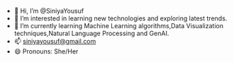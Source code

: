 - 👋 Hi, I’m @SiniyaYousuf
- 👀 I’m interested in learning new technologies and exploring latest trends.
- 🌱 I’m currently learning Machine Learning algorithms,Data Visualization techniques,Natural Language Processing and GenAI.
- 📫 siniyayousuf@gmail.com
- 😄 Pronouns: She/Her

<!---
SiniyaYousuf/SiniyaYousuf is a ✨ special ✨ repository because its `README.md` (this file) appears on your GitHub profile.
You can click the Preview link to take a look at your changes.
--->

